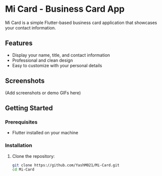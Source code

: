 # Mi Card - Business Card App

Mi Card is a simple Flutter-based business card application that showcases your contact information.

## Features

- Display your name, title, and contact information
- Professional and clean design
- Easy to customize with your personal details

## Screenshots

(Add screenshots or demo GIFs here)

## Getting Started

### Prerequisites

- Flutter installed on your machine

### Installation

1. Clone the repository:

   ```bash
   git clone https://github.com/YashM021/Mi-Card.git
   cd Mi-Card
